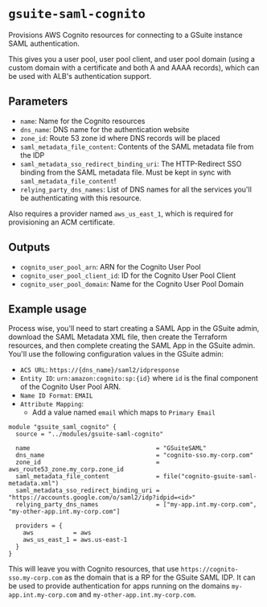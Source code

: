 # `gsuite-saml-cognito`

Provisions AWS Cognito resources for connecting to a GSuite instance SAML
authentication.

This gives you a user pool, user pool client, and user pool domain (using a
custom domain with a certificate and both A and AAAA records), which can be
used with ALB's authentication support.

## Parameters

- `name`: Name for the Cognito resources
- `dns_name`: DNS name for the authentication website
- `zone_id`: Route 53 zone id where DNS records will be placed
- `saml_metadata_file_content`: Contents of the SAML metadata file from the IDP
- `saml_metadata_sso_redirect_binding_uri`: The HTTP-Redirect SSO binding from
  the SAML metadata file. Must be kept in sync with
  `saml_metadata_file_content`!
- `relying_party_dns_names`: List of DNS names for all the services you'll be
  authenticating with this resource.

Also requires a provider named `aws_us_east_1`, which is required for
provisioning an ACM certificate.

## Outputs

- `cognito_user_pool_arn`: ARN for the Cognito User Pool
- `cognito_user_pool_client_id`: ID for the Cognito User Pool Client
- `cognito_user_pool_domain`: Name for the Cognito User Pool Domain

## Example usage

Process wise, you'll need to start creating a SAML App in the GSuite admin,
download the SAML Metadata XML file, then create the Terraform resources, and
then complete creating the SAML App in the GSuite admin. You'll use the
following configuration values in the GSuite admin:

- `ACS URL`: `https://{dns_name}/saml2/idpresponse`
- `Entity ID`: `urn:amazon:cognito:sp:{id}` where `id` is the final component
  of the Cognito User Pool ARN.
- `Name ID Format`: `EMAIL`
- `Attribute Mapping`:
  - Add a value named `email` which maps to `Primary Email`

```hcl
module "gsuite_saml_cognito" {
  source = "../modules/gsuite-saml-cognito"

  name                                   = "GSuiteSAML"
  dns_name                               = "cognito-sso.my-corp.com"
  zone_id                                = aws_route53_zone.my_corp.zone_id
  saml_metadata_file_content             = file("cognito-gsuite-saml-metadata.xml")
  saml_metadata_sso_redirect_binding_uri = "https://accounts.google.com/o/saml2/idp?idpid=<id>"
  relying_party_dns_names                = ["my-app.int.my-corp.com", "my-other-app.int.my-corp.com"]

  providers = {
    aws           = aws
    aws_us_east_1 = aws.us-east-1
  }
}
```

This will leave you with Cognito resources, that use
`https://cognito-sso.my-corp.com` as the domain that is a RP for the GSuite
SAML IDP. It can be used to provide authentication for apps running on the
domains `my-app.int.my-corp.com` and `my-other-app.int.my-corp.com`.
